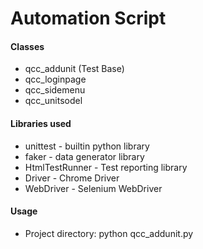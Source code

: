 # Automation Script
#### Classes
  - qcc_addunit (Test Base) 
  - qcc_loginpage
  - qcc_sidemenu
  - qcc_unitsodel 

#### Libraries used
  - unittest - builtin python library
  - faker - data generator library
  - HtmlTestRunner - Test reporting library
  - Driver - Chrome Driver
  - WebDriver - Selenium WebDriver
 
#### Usage
  - Project directory: python qcc_addunit.py


